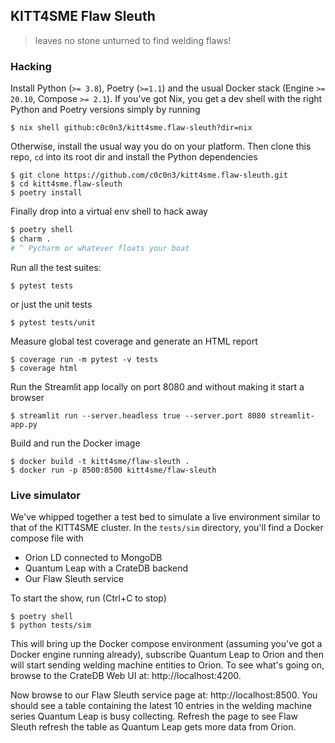 KITT4SME Flaw Sleuth
--------------------
> leaves no stone unturned to find welding flaws!


### Hacking

Install Python (`>= 3.8`), Poetry (`>=1.1`) and the usual Docker
stack (Engine `>= 20.10`, Compose `>= 2.1`). If you've got Nix, you
get a dev shell with the right Python and Poetry versions simply by
running

```console
$ nix shell github:c0c0n3/kitt4sme.flaw-sleuth?dir=nix
```

Otherwise, install the usual way you do on your platform. Then clone
this repo, `cd` into its root dir and install the Python dependencies

```console
$ git clone https://github.com/c0c0n3/kitt4sme.flaw-sleuth.git
$ cd kitt4sme.flaw-sleuth
$ poetry install
```

Finally drop into a virtual env shell to hack away

```bash
$ poetry shell
$ charm .
# ^ Pycharm or whatever floats your boat
```

Run all the test suites:

```console
$ pytest tests
```

or just the unit tests

```console
$ pytest tests/unit
```

Measure global test coverage and generate an HTML report

```console
$ coverage run -m pytest -v tests
$ coverage html
```

Run the Streamlit app locally on port 8080 and without making it start
a browser

```console
$ streamlit run --server.headless true --server.port 8080 streamlit-app.py
```

Build and run the Docker image

```console
$ docker build -t kitt4sme/flaw-sleuth .
$ docker run -p 8500:8500 kitt4sme/flaw-sleuth
```


### Live simulator

We've whipped together a test bed to simulate a live environment similar
to that of the KITT4SME cluster. In the `tests/sim` directory, you'll find
a Docker compose file with

* Orion LD connected to MongoDB
* Quantum Leap with a CrateDB backend
* Our Flaw Sleuth service

To start the show, run (Ctrl+C to stop)

```console
$ poetry shell
$ python tests/sim
```

This will bring up the Docker compose environment (assuming you've got a
Docker engine running already), subscribe Quantum Leap to Orion and then
will start sending welding machine entities to Orion. To see what's going
on, browse to the CrateDB Web UI at: http://localhost:4200.

Now browse to our Flaw Sleuth service page at: http://localhost:8500.
You should see a table containing the latest 10 entries in the welding
machine series Quantum Leap is busy collecting. Refresh the page to see
Flaw Sleuth refresh the table as Quantum Leap gets more data from Orion.